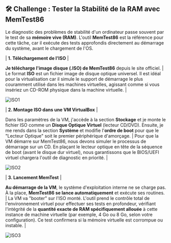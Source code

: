 ## 🛠️ Challenge : Tester la Stabilité de la RAM avec MemTest86

Le diagnostic des problèmes de stabilité d'un ordinateur passe souvent par le test de sa **mémoire vive (RAM)**. L'outil **MemTest86** est la référence pour cette tâche, car il exécute des tests approfondis directement au démarrage du système, avant le chargement de l'OS.


| **1. Téléchargement de l'ISO** | 

**Je télécharge l'image disque (.ISO) de MemTest86** depuis le site officiel. | Le format **ISO** est un fichier image de disque optique universel. Il est idéal pour la virtualisation car il simule le support de démarrage le plus couramment utilisé dans les machines virtuelles, agissant comme si vous insériez un CD-ROM physique dans la machine virtuelle. |

![ISO1](/Challenges/Images/E03/Telechargement%20ISO.jpg)

| **2. Montage ISO dans une VM VirtualBox** |

Dans les paramètres de la VM, j'accède à la section **Stockage** et je monte le fichier ISO comme un **Disque Optique Virtuel** (lecteur CD/DVD). Ensuite, je me rends dans la section **Système** et modifie l'**ordre de boot** pour que le "Lecteur Optique" soit le premier périphérique d'amorçage. | Pour que la VM démarre sur MemTest86, nous devons simuler le processus de démarrage sur un CD. En plaçant le lecteur optique en tête de la séquence de boot (avant le disque dur virtuel), nous garantissons que le BIOS/UEFI virtuel chargera l'outil de diagnostic en priorité.  |

![ISO2](/Challenges/Images/E03/Montage%20ISO.jpg)

| **3. Lancement MemTest** | 

**Au démarrage de la VM**, le système d'exploitation interne ne se charge pas. À la place, **MemTest86 se lance automatiquement** et exécute ses routines. | La VM va "booter" sur l'ISO monté. L'outil prend le contrôle total de l'environnement virtuel pour effectuer ses tests en profondeur, vérifiant l'intégrité de la **quantité exacte de RAM spécifiquement allouée** à cette instance de machine virtuelle (par exemple, 4 Go ou 8 Go, selon votre configuration). Ce test confirmera si la mémoire virtuelle est corrompue ou instable. |

![ISO3](/Challenges/Images/E03/Lancement%20Memtest.jpg)
